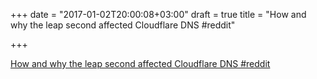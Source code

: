 +++
date = "2017-01-02T20:00:08+03:00"
draft = true
title = "How and why the leap second affected Cloudflare DNS  #reddit"

+++

<p><a href="https://t.co/GTzdJcXaL6">How and why the leap second affected Cloudflare DNS  #reddit</a></p>
